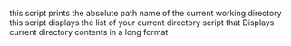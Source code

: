 this script prints the absolute path name of the current working directory
this script displays the list of your current directory
script that Displays current directory contents in a long format
